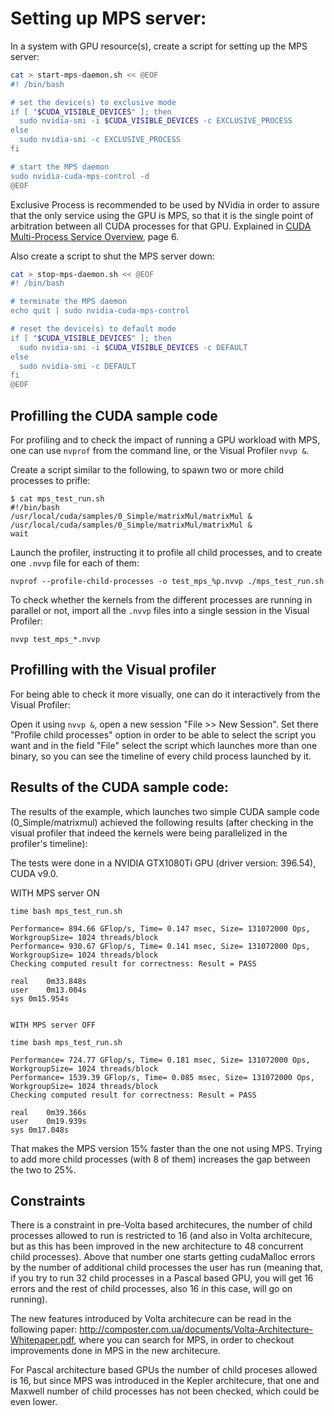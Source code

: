 # Setting up MPS server:

In a system with GPU resource(s), create a script for setting up the MPS server:
```bash
cat > start-mps-daemon.sh << @EOF
#! /bin/bash

# set the device(s) to exclusive mode
if [ "$CUDA_VISIBLE_DEVICES" ]; then
  sudo nvidia-smi -i $CUDA_VISIBLE_DEVICES -c EXCLUSIVE_PROCESS
else
  sudo nvidia-smi -c EXCLUSIVE_PROCESS
fi

# start the MPS daemon
sudo nvidia-cuda-mps-control -d
@EOF
```
Exclusive Process is recommended to be used by NVidia in order to assure that the only service using the GPU is MPS, so that it is the single point of arbitration between all CUDA processes for that GPU.
Explained in [CUDA Multi-Process Service Overview](https://docs.nvidia.com/deploy/pdf/CUDA_Multi_Process_Service_Overview.pdf), page 6.

Also create a script to shut the MPS server down:
```bash
cat > stop-mps-daemon.sh << @EOF
#! /bin/bash

# terminate the MPS daemon
echo quit | sudo nvidia-cuda-mps-control

# reset the device(s) to default mode
if [ "$CUDA_VISIBLE_DEVICES" ]; then
  sudo nvidia-smi -i $CUDA_VISIBLE_DEVICES -c DEFAULT
else
  sudo nvidia-smi -c DEFAULT
fi
@EOF
```


## Profilling the CUDA sample code

For profiling and to check the impact of running a GPU workload with MPS, one can use `nvprof` from the command line, or the Visual Profiler `nvvp &`.

Create a script similar to the following, to spawn two or more child processes to prifle:
```
$ cat mps_test_run.sh 
#!/bin/bash
/usr/local/cuda/samples/0_Simple/matrixMul/matrixMul &
/usr/local/cuda/samples/0_Simple/matrixMul/matrixMul &
wait
```

Launch the profiler, instructing it to profile all child processes, and to create one `.nvvp` file for each of them:
```
nvprof --profile-child-processes -o test_mps_%p.nvvp ./mps_test_run.sh 
```

To check whether the kernels from the different processes are running in parallel or not, import all the `.nvvp` files into a single session in the Visual Profiler:
```
nvvp test_mps_*.nvvp
```

## Profilling with the Visual profiler

For being able to check it more visually, one can do it interactively from the Visual Profiler:

Open it using `nvvp &`, open a new session "File >> New Session".
Set there "Profile child processes" option in order to be able to select the script you want and in the field "File" select the script which launches more than one binary, so you can see the timeline of every child process launched by it.

## Results of the CUDA sample code:

The results of the example, which launches two simple CUDA sample code (0_Simple/matrixmul) achieved the following results (after checking in the visual profiler that indeed the kernels were being parallelized in the profiler's timeline):

The tests were done in a NVIDIA GTX1080Ti GPU (driver version: 396.54), CUDA v9.0. 

WITH MPS server ON

```
time bash mps_test_run.sh

Performance= 894.66 GFlop/s, Time= 0.147 msec, Size= 131072000 Ops, WorkgroupSize= 1024 threads/block
Performance= 930.67 GFlop/s, Time= 0.141 msec, Size= 131072000 Ops, WorkgroupSize= 1024 threads/block
Checking computed result for correctness: Result = PASS

real	0m33.848s
user	0m13.004s
sys	0m15.954s


WITH MPS server OFF

time bash mps_test_run.sh

Performance= 724.77 GFlop/s, Time= 0.181 msec, Size= 131072000 Ops, WorkgroupSize= 1024 threads/block
Performance= 1539.39 GFlop/s, Time= 0.085 msec, Size= 131072000 Ops, WorkgroupSize= 1024 threads/block
Checking computed result for correctness: Result = PASS

real	0m39.366s
user	0m19.939s
sys	0m17.048s
```
 That makes the MPS version 15% faster than the one not using MPS. Trying to add more child processes (with 8 of them) increases the gap between the two to 25%.

## Constraints

There is a constraint in pre-Volta based architecures, the number of child processes allowed to run is restricted to 16 (and also in Volta architecure, but as this has been improved in the new architecture to 48 concurrent child processes). Above that number one starts getting cudaMalloc errors by the number of additional child processes the user has run (meaning that, if you try to run 32 child processes in a Pascal based GPU, you will get 16 errors and the rest of child processes, also 16 in this case, will go on running).

The new features introduced by Volta architecure can be read in the following paper:
http://composter.com.ua/documents/Volta-Architecture-Whitepaper.pdf,
where you can search for MPS, in order to checkout improvements done in MPS in the new architecure.

For Pascal architecture based GPUs the number of child proceses allowed is 16, but since MPS was introduced in the Kepler architecure, that one and Maxwell number of child processes has not been checked, which could be even lower.
